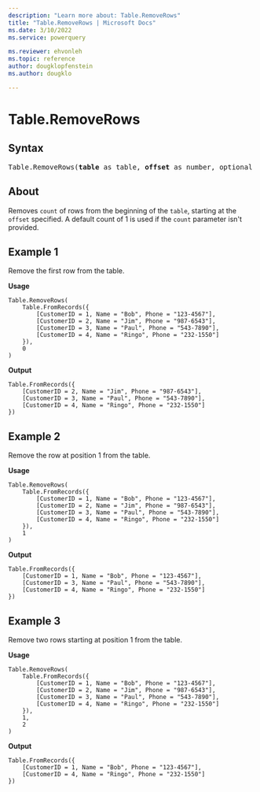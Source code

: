```yaml
---
description: "Learn more about: Table.RemoveRows"
title: "Table.RemoveRows | Microsoft Docs"
ms.date: 3/10/2022
ms.service: powerquery

ms.reviewer: ehvonleh
ms.topic: reference
author: dougklopfenstein
ms.author: dougklo

---
```

# Table.RemoveRows

## Syntax

<pre>
Table.RemoveRows(<b>table</b> as table, <b>offset</b> as number, optional <b>count</b> as nullable number) as table
</pre>
  
## About

Removes `count` of rows from the beginning of the `table`, starting at the `offset` specified. A default count of 1 is used if the `count` parameter isn't provided.

## Example 1

Remove the first row from the table.

**Usage**

```powerquery-m
Table.RemoveRows(
    Table.FromRecords({
        [CustomerID = 1, Name = "Bob", Phone = "123-4567"],
        [CustomerID = 2, Name = "Jim", Phone = "987-6543"],
        [CustomerID = 3, Name = "Paul", Phone = "543-7890"],
        [CustomerID = 4, Name = "Ringo", Phone = "232-1550"]
    }),
    0
)
```

**Output**

```powerquery-m
Table.FromRecords({
    [CustomerID = 2, Name = "Jim", Phone = "987-6543"],
    [CustomerID = 3, Name = "Paul", Phone = "543-7890"],
    [CustomerID = 4, Name = "Ringo", Phone = "232-1550"]
})
```

## Example 2

Remove the row at position 1 from the table.

**Usage**

```powerquery-m
Table.RemoveRows(
    Table.FromRecords({
        [CustomerID = 1, Name = "Bob", Phone = "123-4567"],
        [CustomerID = 2, Name = "Jim", Phone = "987-6543"],
        [CustomerID = 3, Name = "Paul", Phone = "543-7890"],
        [CustomerID = 4, Name = "Ringo", Phone = "232-1550"]
    }),
    1
)
```

**Output**

```powerquery-m
Table.FromRecords({
    [CustomerID = 1, Name = "Bob", Phone = "123-4567"],
    [CustomerID = 3, Name = "Paul", Phone = "543-7890"],
    [CustomerID = 4, Name = "Ringo", Phone = "232-1550"]
})
```

## Example 3

Remove two rows starting at position 1 from the table.

**Usage**

```powerquery-m
Table.RemoveRows(
    Table.FromRecords({
        [CustomerID = 1, Name = "Bob", Phone = "123-4567"],
        [CustomerID = 2, Name = "Jim", Phone = "987-6543"],
        [CustomerID = 3, Name = "Paul", Phone = "543-7890"],
        [CustomerID = 4, Name = "Ringo", Phone = "232-1550"]
    }),
    1,
    2
)
```

**Output**

```powerquery-m
Table.FromRecords({
    [CustomerID = 1, Name = "Bob", Phone = "123-4567"],
    [CustomerID = 4, Name = "Ringo", Phone = "232-1550"]
})
```

